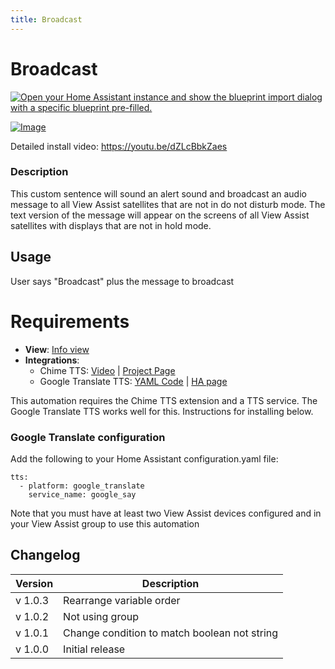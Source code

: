 ```yaml
---
title: Broadcast
---
```


# Broadcast

[![Open your Home Assistant instance and show the blueprint import dialog with a specific blueprint pre-filled.](https://my.home-assistant.io/badges/blueprint_import.svg)](https://my.home-assistant.io/redirect/blueprint_import/?blueprint_url=https%3A%2F%2Fraw.githubusercontent.com%2Fdinki%2FView-Assist%2Fmain%2FView_Assist_custom_sentences%2FBroadcast%2Fblueprint-broadcast.yaml)

[![Image](https://img.youtube.com/vi/dZLcBbkZaes/mqdefault.jpg)](https://www.youtube.com/watch?v=dZLcBbkZaes)

Detailed install video: https://youtu.be/dZLcBbkZaes
### Description
This custom sentence will sound an alert sound and broadcast an audio message to all View Assist satellites that are not in do not disturb mode.  The text version of the message will appear on the screens of all View Assist satellites with displays that are not in hold mode.

## Usage
User says "Broadcast" plus the message to broadcast

# Requirements
  * **View**:  [Info view](../views/info)
  * **Integrations**: 
    - Chime TTS: [Video](https://youtu.be/yU4H2-o66lI) | [Project Page](https://nimroddolev.github.io/chime_tts/docs/quick-start/installing-chime-tts)
    - Google Translate TTS: [YAML Code](https://github.com/dinki/View-Assist/tree/main/View%20Assist%20custom%20sentences/Broadcast#google-translate-configuration) | [HA page](https://www.home-assistant.io/integrations/google_translate/)


This automation requires the Chime TTS extension and a TTS service.  The Google Translate TTS works well for this.  Instructions for installing below.

### Google Translate configuration
Add the following to your Home Assistant configuration.yaml file:

```
tts:
  - platform: google_translate
    service_name: google_say
```

Note that you must have at least two View Assist devices configured and in your View Assist group to use this automation


  ## Changelog

| Version | Description |
| ------- | ----------- |
| v 1.0.3 | Rearrange variable order |
| v 1.0.2 | Not using group |
| v 1.0.1 | Change condition to match boolean not string |
| v 1.0.0 | Initial release |
